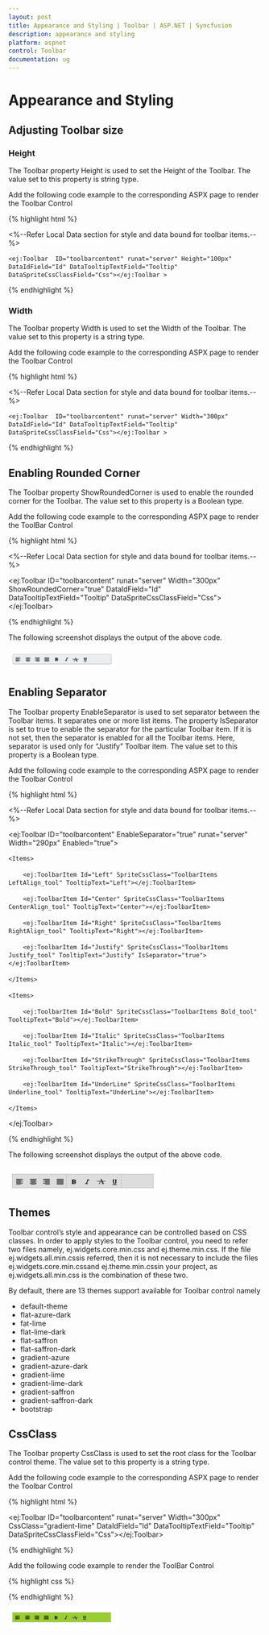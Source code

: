 ```yaml
---
layout: post
title: Appearance and Styling | Toolbar | ASP.NET | Syncfusion
description: appearance and styling 
platform: aspnet
control: Toolbar
documentation: ug
---
```


# Appearance and Styling 

## Adjusting Toolbar size

### Height

The Toolbar property Height is used to set the Height of the Toolbar. The value set to this property is string type. 

Add the following code example to the corresponding ASPX page to render the Toolbar Control



{% highlight html %}

<%--Refer Local Data section for style and data bound for toolbar items.--%>

    <ej:Toolbar  ID="toolbarcontent" runat="server" Height="100px" DataIdField="Id" DataTooltipTextField="Tooltip" DataSpriteCssClassField="Css"></ej:Toolbar >

{% endhighlight %}



### Width

The Toolbar property Width is used to set the Width of the Toolbar. The value set to this property is a string type. 

Add the following code example to the corresponding ASPX page to render the Toolbar Control



{% highlight html %}

<%--Refer Local Data section for style and data bound for toolbar items.--%>

    <ej:Toolbar  ID="toolbarcontent" runat="server" Width="300px" DataIdField="Id" DataTooltipTextField="Tooltip" DataSpriteCssClassField="Css"></ej:Toolbar >

{% endhighlight %}



## Enabling Rounded Corner 

The Toolbar property ShowRoundedCorner is used to enable the rounded corner for the Toolbar. The value set to this property is a Boolean type.

Add the following code example to the corresponding ASPX page to render the ToolBar Control



{% highlight html %}

<%--Refer Local Data section for style and data bound for toolbar items.--%>

<ej:Toolbar ID="toolbarcontent" runat="server" Width="300px" ShowRoundedCorner="true" DataIdField="Id" DataTooltipTextField="Tooltip" DataSpriteCssClassField="Css"></ej:Toolbar>

{% endhighlight %}



The following screenshot displays the output of the above code.



![](Appearance-and-Styling_images/Appearance-and-Styling_img1.png)





## Enabling Separator 

The Toolbar property EnableSeparator is used to set separator between the Toolbar items. It separates one or more list items. The property IsSeparator is set to true to enable the separator for the particular Toolbar item. If it is not set, then the separator is enabled for all the Toolbar items. Here, separator is used only for “Justify” Toolbar item. The value set to this property is a Boolean type. 

Add the following code example to the corresponding ASPX page to render the Toolbar Control



{% highlight html %}

<%--Refer Local Data section for style and data bound for toolbar items.--%>

<ej:Toolbar ID="toolbarcontent" EnableSeparator="true" runat="server" Width="290px" Enabled="true">

    <Items>

        <ej:ToolbarItem Id="Left" SpriteCssClass="ToolbarItems LeftAlign_tool" TooltipText="Left"></ej:ToolbarItem>

        <ej:ToolbarItem Id="Center" SpriteCssClass="ToolbarItems CenterAlign_tool" TooltipText="Center"></ej:ToolbarItem>

        <ej:ToolbarItem Id="Right" SpriteCssClass="ToolbarItems RightAlign_tool" TooltipText="Right"></ej:ToolbarItem>

        <ej:ToolbarItem Id="Justify" SpriteCssClass="ToolbarItems Justify_tool" TooltipText="Justify" IsSeparator="true"></ej:ToolbarItem>

    </Items>

    <Items>

        <ej:ToolbarItem Id="Bold" SpriteCssClass="ToolbarItems Bold_tool" TooltipText="Bold"></ej:ToolbarItem>

        <ej:ToolbarItem Id="Italic" SpriteCssClass="ToolbarItems Italic_tool" TooltipText="Italic"></ej:ToolbarItem>

        <ej:ToolbarItem Id="StrikeThrough" SpriteCssClass="ToolbarItems StrikeThrough_tool" TooltipText="StrikeThrough"></ej:ToolbarItem>

        <ej:ToolbarItem Id="UnderLine" SpriteCssClass="ToolbarItems Underline_tool" TooltipText="UnderLine"></ej:ToolbarItem>

    </Items>

</ej:Toolbar>

{% endhighlight %}

The following screenshot displays the output of the above code.



![](Appearance-and-Styling_images/Appearance-and-Styling_img2.png) 





## Themes

Toolbar control’s style and appearance can be controlled based on CSS classes. In order to apply styles to the Toolbar control, you need to refer two files namely, ej.widgets.core.min.css and ej.theme.min.css. If the file ej.widgets.all.min.cssis referred, then it is not necessary to include the files ej.widgets.core.min.cssand ej.theme.min.cssin your project, as ej.widgets.all.min.css is the combination of these two. 

By default, there are 13 themes support available for Toolbar control namely

* default-theme
* flat-azure-dark
* fat-lime
* flat-lime-dark
* flat-saffron
* flat-saffron-dark
* gradient-azure
* gradient-azure-dark
* gradient-lime
* gradient-lime-dark
* gradient-saffron
* gradient-saffron-dark
* bootstrap

## CssClass 


The Toolbar property CssClass is used to set the root class for the Toolbar control theme. The value set to this property is a string type. 

Add the following code example to the corresponding ASPX page to render the Toolbar Control



{% highlight html %}

<ej:Toolbar ID="toolbarcontent" runat="server" Width="300px" CssClass="gradient-lime" DataIdField="Id" DataTooltipTextField="Tooltip" DataSpriteCssClassField="Css"></ej:Toolbar>

{% endhighlight %}

Add the following code example to render the ToolBar Control

{% highlight css %}

<style type="text/css">

.gradient-lime {

    background-color: yellowgreen;

}

</style>

{% endhighlight %}



![](Appearance-and-Styling_images/Appearance-and-Styling_img3.png) 



